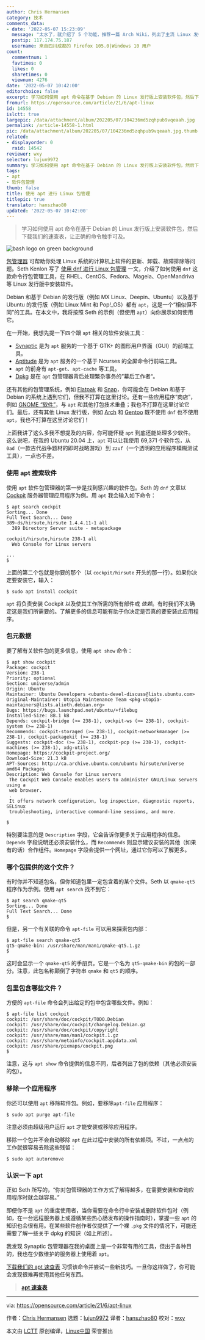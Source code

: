 ```yaml
---
author: Chris Hermansen
category: 技术
comments_data:
- date: '2022-05-07 15:23:09'
  message: "太水了，就介绍了 5 个功能，推荐一篇 Arch Wiki，列出了主流 Linux 发行版的包管理器命令的对应关系。<br />\r\n链接：wiki.archlinux.org/title/Pacman/Rosetta"
  postip: 117.174.75.187
  username: 来自四川成都的 Firefox 105.0|Windows 10 用户
count:
  commentnum: 1
  favtimes: 0
  likes: 0
  sharetimes: 0
  viewnum: 4276
date: '2022-05-07 10:42:00'
editorchoice: false
excerpt: 学习如何使用 apt 命令在基于 Debian 的 Linux 发行版上安装软件包，然后下载我们的速查表，让正确的命令触手可及。
fromurl: https://opensource.com/article/21/6/apt-linux
id: 14558
islctt: true
largepic: /data/attachment/album/202205/07/104236md5zqhpub9vqeaah.jpg
permalink: /article-14558-1.html
pic: /data/attachment/album/202205/07/104236md5zqhpub9vqeaah.jpg.thumb.jpg
related:
- displayorder: 0
  raid: 14542
reviewer: wxy
selector: lujun9972
summary: 学习如何使用 apt 命令在基于 Debian 的 Linux 发行版上安装软件包，然后下载我们的速查表，让正确的命令触手可及。
tags:
- apt
- 软件包管理
thumb: false
title: 使用 apt 进行 Linux 包管理
titlepic: true
translator: hanszhao80
updated: '2022-05-07 10:42:00'
---
```



> 
> 学习如何使用 apt 命令在基于 Debian 的 Linux 发行版上安装软件包，然后下载我们的速查表，让正确的命令触手可及。
> 
> 
> 


![](/data/attachment/album/202205/07/104236md5zqhpub9vqeaah.jpg "bash logo on green background")


[包管理器](https://opensource.com/article/21/2/linux-package-management) 可帮助你处理 Linux 系统的计算机上软件的更新、卸载、故障排除等问题。Seth Kenlon 写了 [使用 dnf 进行 Linux 包管理](/article-14542-1.html) 一文，介绍了如何使用 `dnf` 这款命令行包管理工具，在 RHEL、CentOS、Fedora、Mageia、OpenMandriva 等 Linux 发行版中安装软件。


Debian 和基于 Debian 的发行版（例如 MX Linux、Deepin、Ubuntu）以及基于 Ubuntu 的发行版（例如 Linux Mint 和 Pop!\_OS）都有 `apt`，这是一个“相似但不同”的工具。在本文中，我将按照 Seth 的示例（但使用 `apt`）向你展示如何使用它。


在一开始，我想先提一下四个跟 `apt` 相关的软件安装工具：


* [Synaptic](https://www.nongnu.org/synaptic/) 是为 `apt` 服务的一个基于 GTK+ 的图形用户界面（GUI）的前端工具。
* [Aptitude](https://wiki.debian.org/Aptitude) 是为 `apt` 服务的一个基于 Ncurses 的全屏命令行前端工具。
* `apt` 的前身有 `apt-get`、`apt-cache` 等工具。
* [Dpkg](https://wiki.debian.org/Teams/Dpkg) 是在 `apt` 包管理器背后处理繁杂事务的”幕后工作者“。


还有其他的包管理系统，例如 [Flatpak](https://flatpak.org/) 和 [Snap](https://snapcraft.io/)，你可能会在 Debian 和基于 Debian 的系统上遇到它们，但我不打算在这里讨论。还有一些应用程序“商店”，例如 [GNOME “软件”](https://wiki.gnome.org/Apps/Software)，与 `apt` 和其他打包技术重叠；我也不打算在这里讨论它们。最后，还有其他 Linux 发行版，例如 [Arch](https://archlinux.org/) 和 [Gentoo](https://www.gentoo.org/) 既不使用 `dnf` 也不使用 `apt`，我也不打算在这里讨论它们！


上面我讲了这么多我不想提及的内容，你可能怀疑 `apt` 到底还能处理多少软件。这么说吧，在我的 Ubuntu 20.04 上，`apt` 可以让我使用 69,371 个软件包，从 `0ad`（一款古代战争题材的即时战略游戏）到 `zzuf`（一个透明的应用程序模糊测试工具），一点也不差。


### 使用 apt 搜索软件


使用 `apt` 软件包管理器的第一步是找到感兴趣的软件包。Seth 的 `dnf` 文章以 [Cockpit](https://opensource.com/article/20/11/cockpit-server-management) 服务器管理应用程序为例。用 `apt` 我会输入如下命令：



```
$ apt search cockpit
Sorting... Done
Full Text Search... Done
389-ds/hirsute,hirsute 1.4.4.11-1 all
  389 Directory Server suite - metapackage

cockpit/hirsute,hirsute 238-1 all
  Web Console for Linux servers

...
$

```

上面的第二个包就是你要的那个（以 `cockpit/hirsute` 开头的那一行）。如果你决定要安装它，输入：



```
$ sudo apt install cockpit

```

`apt` 将负责安装 Cockpit 以及使其工作所需的所有部件或 *依赖*。有时我们不太确定这是我们所需要的。了解更多的信息可能有助于你决定是否真的要安装此应用程序。


### 包元数据


要了解有关软件包的更多信息，使用 `apt show` 命令：



```
$ apt show cockpit
Package: cockpit
Version: 238-1
Priority: optional
Section: universe/admin
Origin: Ubuntu
Maintainer: Ubuntu Developers <ubuntu-devel-discuss@lists.ubuntu.com>
Original-Maintainer: Utopia Maintenance Team <pkg-utopia-maintainers@lists.alioth.debian.org>
Bugs: https://bugs.launchpad.net/ubuntu/+filebug
Installed-Size: 88.1 kB
Depends: cockpit-bridge (>= 238-1), cockpit-ws (>= 238-1), cockpit-system (>= 238-1)
Recommends: cockpit-storaged (>= 238-1), cockpit-networkmanager (>= 238-1), cockpit-packagekit (>= 238-1)
Suggests: cockpit-doc (>= 238-1), cockpit-pcp (>= 238-1), cockpit-machines (>= 238-1), xdg-utils
Homepage: https://cockpit-project.org/
Download-Size: 21.3 kB
APT-Sources: http://ca.archive.ubuntu.com/ubuntu hirsute/universe amd64 Packages
Description: Web Console for Linux servers
 The Cockpit Web Console enables users to administer GNU/Linux servers using a
 web browser.
 .
 It offers network configuration, log inspection, diagnostic reports, SELinux
 troubleshooting, interactive command-line sessions, and more.

$

```

特别要注意的是 `Description` 字段，它会告诉你更多关于应用程序的信息。`Depends` 字段说明还必须安装什么，而 `Recommends` 则显示建议安装的其他（如果有的话）合作组件。`Homepage` 字段会提供一个网址，通过它你可以了解更多。


### 哪个包提供的这个文件？


有时你并不知道包名，但你知道包里一定包含着的某个文件。Seth 以 `qmake-qt5` 程序作为示例。使用 `apt search` 找不到它：



```
$ apt search qmake-qt5
Sorting... Done
Full Text Search... Done
$

```

但是，另一个有关联的命令 `apt-file` 可以用来探索包内部：



```
$ apt-file search qmake-qt5
qt5-qmake-bin: /usr/share/man/man1/qmake-qt5.1.gz
$

```

这时会显示一个 `qmake-qt5` 的手册页。它是一个名为 `qt5-qmake-bin` 的包的一部分。注意，此包名称颠倒了字符串 `qmake` 和 `qt5` 的顺序。


### 包里包含哪些文件？


方便的 `apt-file` 命令会列出给定的包中包含哪些文件。例如：



```
$ apt-file list cockpit
cockpit: /usr/share/doc/cockpit/TODO.Debian
cockpit: /usr/share/doc/cockpit/changelog.Debian.gz
cockpit: /usr/share/doc/cockpit/copyright
cockpit: /usr/share/man/man1/cockpit.1.gz
cockpit: /usr/share/metainfo/cockpit.appdata.xml
cockpit: /usr/share/pixmaps/cockpit.png
$

```

注意，这与 `apt show` 命令提供的信息不同，后者列出了包的依赖（其他必须安装的包）。


### 移除一个应用程序


你还可以使用 `apt` 移除软件包。例如，要移除`apt-file` 应用程序：



```
$ sudo apt purge apt-file

```

注意必须由超级用户运行 `apt` 才能安装或移除应用程序。


移除一个包并不会自动移除 `apt` 在此过程中安装的所有依赖项。不过，一点点的工作就很容易去除这些残留：



```
$ sudo apt autoremove

```

### 认识一下 apt


正如 Seth 所写的，“你对包管理器的工作方式了解得越多，在需要安装和查询应用程序时就会越容易。”


即便你不是 `apt` 的重度使用者，当你需要在命令行中安装或删除软件包时（例如，在一台远程服务器上或遵循某些热心肠发布的操作指南时），掌握一些 `apt` 的知识也会很有用。在某些软件创作者仅提供了一个裸 `.pkg` 文件的情况下，可能还需要了解一些关于 dpkg 的知识（如上所述）。


我发现 Synaptic 包管理器在我的桌面上是一个非常有用的工具，但出于各种目的，我也在少数维护的服务器上使用着 `apt`。


[下载我们的 apt 速查表](https://opensource.com/downloads/apt-cheat-sheet) 习惯该命令并尝试一些新技巧。一旦你这样做了，你可能会发现很难再使用其他任何东西。



> 
> **[apt 速查表](https://opensource.com/downloads/apt-cheat-sheet)**
> 
> 
> 




---


via: <https://opensource.com/article/21/6/apt-linux>


作者：[Chris Hermansen](https://opensource.com/users/clhermansen) 选题：[lujun9972](https://github.com/lujun9972) 译者：[hanszhao80](https://github.com/hanszhao80) 校对：[wxy](https://github.com/wxy)


本文由 [LCTT](https://github.com/LCTT/TranslateProject) 原创编译，[Linux中国](https://linux.cn/) 荣誉推出